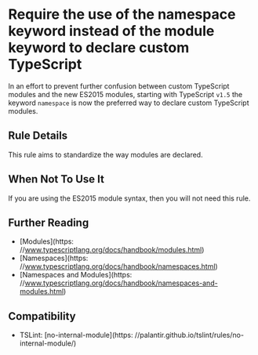 # Require the use of the namespace keyword instead of the module keyword to declare custom TypeScript

In an effort to prevent further confusion between custom TypeScript modules and the new ES2015 modules, starting with TypeScript `v1.5` the keyword `namespace` is now the preferred way to declare custom TypeScript modules.

## Rule Details

This rule aims to standardize the way modules are declared.

## When Not To Use It

If you are using the ES2015 module syntax, then you will not need this rule.

## Further Reading

- [Modules](https:
  //www.typescriptlang.org/docs/handbook/modules.html)
- [Namespaces](https:
  //www.typescriptlang.org/docs/handbook/namespaces.html)
- [Namespaces and Modules](https:
  //www.typescriptlang.org/docs/handbook/namespaces-and-modules.html)

## Compatibility

- TSLint: [no-internal-module](https:
  //palantir.github.io/tslint/rules/no-internal-module/)
